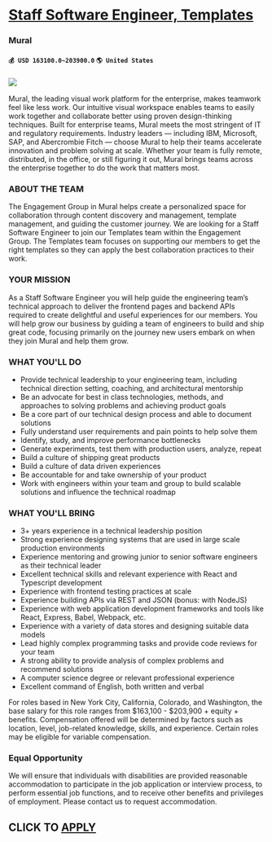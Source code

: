 # [Staff Software Engineer, Templates](https://www.remotewlb.com/apply/staff-software-engineer-templates-84920)  
### Mural  
#### `💰 USD 163100.0~203900.0` `🌎 United States`  

### ![](https://i.imgur.com/CoZ3lG4.png)

Mural, the leading visual work platform for the enterprise, makes teamwork feel like less work. Our intuitive visual workspace enables teams to easily work together and collaborate better using proven design-thinking techniques. Built for enterprise teams, Mural meets the most stringent of IT and regulatory requirements. Industry leaders — including IBM, ‌Microsoft, SAP, and Abercrombie Fitch — choose Mural to help their teams accelerate innovation and problem solving at scale. Whether your team is fully remote, distributed, in the office, or still figuring it out, Mural brings teams across the enterprise together to do the work that matters most.

### ABOUT THE TEAM

The Engagement Group in Mural helps create a personalized space for collaboration through content discovery and management, template management, and guiding the customer journey. We are looking for a Staff Software Engineer to join our Templates team within the Engagement Group. The Templates team focuses on supporting our members to get the right templates so they can apply the best collaboration practices to their work.

### YOUR MISSION

As a Staff Software Engineer you will help guide the engineering team’s technical approach to deliver the frontend pages and backend APIs required to create delightful and useful experiences for our members. You will help grow our business by guiding a team of engineers to build and ship great code, focusing primarily on the journey new users embark on when they join Mural and help them grow.

### WHAT YOU'LL DO

  * Provide technical leadership to your engineering team, including technical direction setting, coaching, and architectural mentorship
  * Be an advocate for best in class technologies, methods, and approaches to solving problems and achieving product goals
  * Be a core part of our technical design process and able to document solutions
  * Fully understand user requirements and pain points to help solve them
  * Identify, study, and improve performance bottlenecks
  * Generate experiments, test them with production users, analyze, repeat
  * Build a culture of shipping great products
  * Build a culture of data driven experiences
  * Be accountable for and take ownership of your product
  * Work with engineers within your team and group to build scalable solutions and influence the technical roadmap

### WHAT YOU'LL BRING

  * 3+ years experience in a technical leadership position
  * Strong experience designing systems that are used in large scale production environments
  * Experience mentoring and growing junior to senior software engineers as their technical leader
  * Excellent technical skills and relevant experience with React and Typescript development
  * Experience with frontend testing practices at scale
  * Experience building APIs via REST and JSON (bonus: with NodeJS)
  * Experience with web application development frameworks and tools like React, Express, Babel, Webpack, etc.
  * Experience with a variety of data stores and designing suitable data models
  * Lead highly complex programming tasks and provide code reviews for your team
  * A strong ability to provide analysis of complex problems and recommend solutions
  * A computer science degree or relevant professional experience
  * Excellent command of English, both written and verbal

For roles based in New York City, California, Colorado, and Washington, the base salary for this role ranges from $163,100 - $203,900 + equity + benefits. Compensation offered will be determined by factors such as location, level, job-related knowledge, skills, and experience. Certain roles may be eligible for variable compensation.

### Equal Opportunity

We will ensure that individuals with disabilities are provided reasonable accommodation to participate in the job application or interview process, to perform essential job functions, and to receive other benefits and privileges of employment. Please contact us to request accommodation.

  
## CLICK TO [APPLY](https://www.remotewlb.com/apply/staff-software-engineer-templates-84920)

